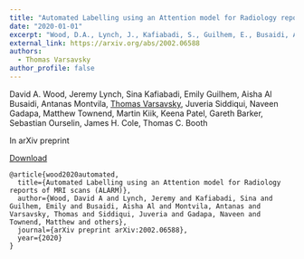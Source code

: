 ```yaml
---
title: "Automated Labelling using an Attention model for Radiology reports of MRI scans (ALARM)"
date: "2020-01-01"
excerpt: "Wood, D.A., Lynch, J., Kafiabadi, S., Guilhem, E., Busaidi, A.A., Montvila, A., Varsavsky, T., Siddiqui, J., Gadapa, N., Townend, M. and Kiik, M., 2020. arXiv preprint arXiv:2002.06588."
external_link: https://arxiv.org/abs/2002.06588
authors:
  - Thomas Varsavsky
author_profile: false
---
```

David A. Wood, Jeremy Lynch, Sina Kafiabadi, Emily Guilhem, Aisha Al Busaidi, Antanas Montvila, [Thomas Varsavsky](/people/thomas_varsavsky), Juveria Siddiqui, Naveen Gadapa, Matthew Townend, Martin Kiik, Keena Patel, Gareth Barker, Sebastian Ourselin, James H. Cole, Thomas C. Booth

In arXiv preprint


<a href="{{page.external_link}}" target="_blank"> Download </a>

```
@article{wood2020automated,
  title={Automated Labelling using an Attention model for Radiology reports of MRI scans (ALARM)},
  author={Wood, David A and Lynch, Jeremy and Kafiabadi, Sina and Guilhem, Emily and Busaidi, Aisha Al and Montvila, Antanas and Varsavsky, Thomas and Siddiqui, Juveria and Gadapa, Naveen and Townend, Matthew and others},
  journal={arXiv preprint arXiv:2002.06588},
  year={2020}
}
```

